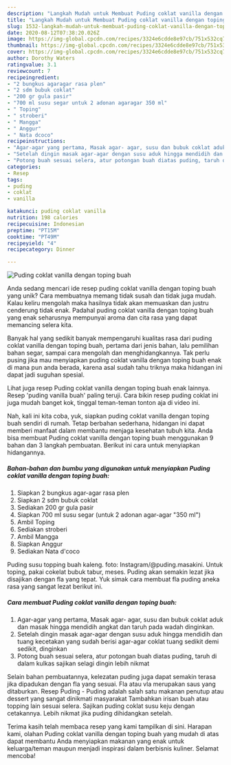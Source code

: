 ```yaml
---
description: "Langkah Mudah untuk Membuat Puding coklat vanilla dengan toping buah, Bisa Manjain Lidah"
title: "Langkah Mudah untuk Membuat Puding coklat vanilla dengan toping buah, Bisa Manjain Lidah"
slug: 1532-langkah-mudah-untuk-membuat-puding-coklat-vanilla-dengan-toping-buah-bisa-manjain-lidah
date: 2020-08-12T07:38:20.026Z
image: https://img-global.cpcdn.com/recipes/3324e6cdde8e97cb/751x532cq70/puding-coklat-vanilla-dengan-toping-buah-foto-resep-utama.jpg
thumbnail: https://img-global.cpcdn.com/recipes/3324e6cdde8e97cb/751x532cq70/puding-coklat-vanilla-dengan-toping-buah-foto-resep-utama.jpg
cover: https://img-global.cpcdn.com/recipes/3324e6cdde8e97cb/751x532cq70/puding-coklat-vanilla-dengan-toping-buah-foto-resep-utama.jpg
author: Dorothy Waters
ratingvalue: 3.1
reviewcount: 7
recipeingredient:
- "2 bungkus agaragar rasa plen"
- "2 sdm bubuk coklat"
- "200 gr gula pasir"
- "700 ml susu segar untuk 2 adonan agaragar 350 ml"
- " Toping"
- " stroberi"
- " Mangga"
- " Anggur"
- " Nata dcoco"
recipeinstructions:
- "Agar-agar yang pertama, Masak agar- agar, susu dan bubuk coklat aduk dan masak hingga mendidih angkat dan taruh pada wadah dinginkan."
- "Setelah dingin masak agar-agar dengan susu aduk hingga mendidih dan tuang kecetakan yang sudah berisi agar-agar coklat tuang sedikit demi sedikit, dinginkan"
- "Potong buah sesuai selera, atur potongan buah diatas puding, taruh di dalam kulkas sajikan selagi dingin lebih nikmat"
categories:
- Resep
tags:
- puding
- coklat
- vanilla

katakunci: puding coklat vanilla 
nutrition: 198 calories
recipecuisine: Indonesian
preptime: "PT15M"
cooktime: "PT49M"
recipeyield: "4"
recipecategory: Dinner

---
```



![Puding coklat vanilla dengan toping buah](https://img-global.cpcdn.com/recipes/3324e6cdde8e97cb/751x532cq70/puding-coklat-vanilla-dengan-toping-buah-foto-resep-utama.jpg)

Anda sedang mencari ide resep puding coklat vanilla dengan toping buah yang unik? Cara membuatnya memang tidak susah dan tidak juga mudah. Kalau keliru mengolah maka hasilnya tidak akan memuaskan dan justru cenderung tidak enak. Padahal puding coklat vanilla dengan toping buah yang enak seharusnya mempunyai aroma dan cita rasa yang dapat memancing selera kita.

Banyak hal yang sedikit banyak mempengaruhi kualitas rasa dari puding coklat vanilla dengan toping buah, pertama dari jenis bahan, lalu pemilihan bahan segar, sampai cara mengolah dan menghidangkannya. Tak perlu pusing jika mau menyiapkan puding coklat vanilla dengan toping buah enak di mana pun anda berada, karena asal sudah tahu triknya maka hidangan ini dapat jadi suguhan spesial.

Lihat juga resep Puding coklat vanilla dengan toping buah enak lainnya. Resep &#39;puding vanilla buah&#39; paling teruji. Cara bikin resep puding coklat ini juga mudah banget kok, tinggal teman-teman tonton aja di video ini.


Nah, kali ini kita coba, yuk, siapkan puding coklat vanilla dengan toping buah sendiri di rumah. Tetap berbahan sederhana, hidangan ini dapat memberi manfaat dalam membantu menjaga kesehatan tubuh kita. Anda bisa membuat Puding coklat vanilla dengan toping buah menggunakan 9 bahan dan 3 langkah pembuatan. Berikut ini cara untuk menyiapkan hidangannya.

<!--inarticleads1-->

##### Bahan-bahan dan bumbu yang digunakan untuk menyiapkan Puding coklat vanilla dengan toping buah:

1. Siapkan 2 bungkus agar-agar rasa plen
1. Siapkan 2 sdm bubuk coklat
1. Sediakan 200 gr gula pasir
1. Siapkan 700 ml susu segar (untuk 2 adonan agar-agar &#34;350 ml&#34;)
1. Ambil  Toping
1. Sediakan  stroberi
1. Ambil  Mangga
1. Siapkan  Anggur
1. Sediakan  Nata d&#39;coco


Puding susu topping buah kaleng. foto: Instagram/@puding.masakini. Untuk toping, pakai cokelat bubuk tabur, meses. Puding akan semakin lezat jika disajikan dengan fla yang tepat. Yuk simak cara membuat fla puding aneka rasa yang sangat lezat berikut ini. 

<!--inarticleads2-->

##### Cara membuat Puding coklat vanilla dengan toping buah:

1. Agar-agar yang pertama, Masak agar- agar, susu dan bubuk coklat aduk dan masak hingga mendidih angkat dan taruh pada wadah dinginkan.
1. Setelah dingin masak agar-agar dengan susu aduk hingga mendidih dan tuang kecetakan yang sudah berisi agar-agar coklat tuang sedikit demi sedikit, dinginkan
1. Potong buah sesuai selera, atur potongan buah diatas puding, taruh di dalam kulkas sajikan selagi dingin lebih nikmat


Selain bahan pembuatannya, kelezatan puding juga dapat semakin terasa jika dipadukan dengan fla yang sesuai. Fla atau vla merupakan saus yang ditaburkan. Resep Puding - Puding adalah salah satu makanan penutup atau dessert yang sangat dinikmati masyarakat Tambahkan irisan buah atau topping lain sesuai selera. Sajikan puding coklat susu keju dengan cetakannya. Lebih nikmat jika puding dihidangkan setelah. 

Terima kasih telah membaca resep yang kami tampilkan di sini. Harapan kami, olahan Puding coklat vanilla dengan toping buah yang mudah di atas dapat membantu Anda menyiapkan makanan yang enak untuk keluarga/teman maupun menjadi inspirasi dalam berbisnis kuliner. Selamat mencoba!
